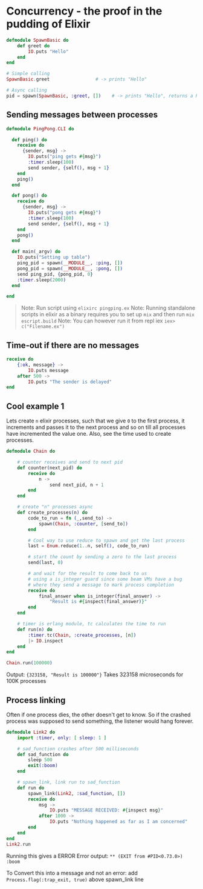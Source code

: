 # Concurrency - the proof in the pudding of Elixir
```elixir
defmodule SpawnBasic do
    def greet do
        IO.puts "Hello"
    end
end

# Simple calling
SpawnBasic.greet                 # -> prints "Hello"

# Async calling
pid = spawn(SpawnBasic, :greet, [])    # -> prints "Hello", returns a PID e.g. #PID<0.120.0>
```

## Sending messages between processes
```elixir
defmodule PingPong.CLI do

  def ping() do
    receive do
      {sender, msg} ->
        IO.puts("ping gets #{msg}")
        :timer.sleep(100)
        send sender, {self(), msg + 1}
    end
    ping()
  end

  def pong() do
    receive do
      {sender, msg} ->
        IO.puts("pong gets #{msg}")
        :timer.sleep(100)
        send sender, {self(), msg + 1}
    end
    pong()
  end

  def main(_argv) do
    IO.puts("Setting up table")
    ping_pid = spawn(__MODULE__, :ping, [])
    pong_pid = spawn(__MODULE__, :pong, [])
    send ping_pid, {pong_pid, 0}
    :timer.sleep(2000)
  end

end
```
>Note: Run script using `elixirc pingping.ex`
>Note: Running standalone scripts in elixir as a binary requires you to set up `mix` and then run `mix escript.build`
>Note: You can however run it from repl iex `iex> c("Filename.ex")`

## Time-out if there are no messages
```elixir
receive do
    {:ok, message} ->
        IO.puts message
    after 500 ->
        IO.puts "The sender is delayed"
end
```

## Cool example 1
Lets create `n` elixir processes, such that we give `0` to the first process, it increments and passes it to the next process and so on till all processes have incremented the value one. Also, see the time used to create processes.

```elixir
defmodule Chain do

    # counter receives and send to next pid
    def counter(next_pid) do
        receive do
            n ->
                send next_pid, n + 1
        end
    end

    # create "n" processes async
    def create_processes(n) do
        code_to_run = fn (_,send_to) ->
            spawn(Chain, :counter, [send_to])
        end

        # Cool way to use reduce to spawn and get the last process
        last = Enum.reduce(1..n, self(), code_to_run)

        # start the count by sending a zero to the last process
        send(last, 0)

        # and wait for the result to come back to us
        # using a is_integer guard since some beam VMs have a bug
        # where they send a message to mark process completion
        receive do
            final_answer when is_integer(final_answer) ->
                "Result is #{inspect(final_answer)}"
        end
    end

    # timer is erlang module, tc calculates the time to run
    def run(n) do
        :timer.tc(Chain, :create_processes, [n])
        |> IO.inspect
    end
end

Chain.run(100000)
```
Output: `{323158, "Result is 100000"}`  Takes 323158 microseconds for 100K processes

## Process linking

Often if one process dies, the other doesn't get to know. So if the crashed process was supposed
to send something, the listener would hang forever.

```elixir
defmodule Link2 do
    import :timer, only: [ sleep: 1 ]

    # sad_function crashes after 500 milliseconds
    def sad_function do
        sleep 500
        exit(:boom)
    end

    # spawn_link, link run to sad_function
    def run do
        spawn_link(Link2, :sad_function, [])
        receive do
            msg ->
                IO.puts "MESSAGE RECEIVED: #{inspect msg}"
            after 1000 ->
                IO.puts "Nothing happened as far as I am concerned"
        end
    end
end
Link2.run
```
Running this gives a ERROR
Error output: `** (EXIT from #PID<0.73.0>) :boom`

To Convert this into a message and not an error:
add `Process.flag(:trap_exit, true)` above spawn_link line





